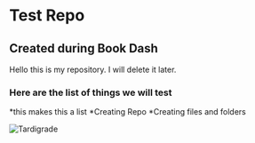 # Test Repo

## Created during Book Dash

Hello this is my repository. I will delete it later. 

### Here are the list of things we will test

*this makes this a list
*Creating Repo
*Creating files and folders

![Tardigrade](https://upload.wikimedia.org/wikipedia/commons/thumb/c/cd/SEM_image_of_Milnesium_tardigradum_in_active_state_-_journal.pone.0045682.g001-2.png/800px-SEM_image_of_Milnesium_tardigradum_in_active_state_-_journal.pone.0045682.g001-2.png)
